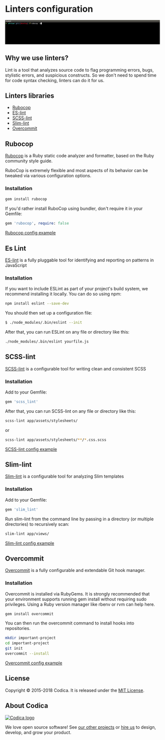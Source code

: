 # Linters configuration
![](rubocop.gif)
## Why we use linters?
Lint is a tool that analyzes source code to flag programming errors, bugs, stylistic errors, and suspicious constructs. So we don't need to spend time for code syntax checking, linters can do it for us. 
## Linters libraries
* [Rubocop](https://github.com/rubocop-hq/rubocop)
* [ES-lint](https://github.com/eslint/eslint)
* [SCSS-lint](https://github.com/brigade/scss-lint)
* [Slim-lint](https://github.com/sds/slim-lint)
* [Overcommit](https://github.com/brigade/overcommit)
## Rubocop
[Rubocop](https://github.com/rubocop-hq/rubocop) is a Ruby static code analyzer and formatter, based on the Ruby community style guide.

RuboCop is extremely flexible and most aspects of its behavior can be tweaked via various configuration options.
### Installation

```sh
gem install rubocop
```
If you'd rather install RuboCop using bundler, don't require it in your Gemfile:
```ruby
gem 'rubocop', require: false
```
[Rubocop config example](configs/.rubocop.yml)
## Es Lint 
[ES-lint](https://github.com/eslint/eslint) is a fully pluggable tool for identifying and reporting on patterns in JavaScript
### Installation
If you want to include ESLint as part of your project's build system, we recommend installing it locally. You can do so using npm:
```sh
npm install eslint --save-dev
```
You should then set up a configuration file:
```sh
$ ./node_modules/.bin/eslint --init
```
After that, you can run ESLint on any file or directory like this:
```sh
./node_modules/.bin/eslint yourfile.js
```
## SCSS-lint 
[SCSS-lint](https://github.com/brigade/scss-lint) is a configurable tool for writing clean and consistent SCSS
### Installation
Add to your Gemfile:
```ruby
gem 'scss_lint'
```
After that, you can run SCSS-lint on any file or directory like this:
```sh
scss-lint app/assets/stylesheets/
```
or
```sh
scss-lint app/assets/stylesheets/**/*.css.scss
```
[SCSS-lint config example](configs/.scss-lint.yml)

## Slim-lint 
[Slim-lint](https://github.com/sds/slim-lint) is a configurable tool for analyzing Slim templates
### Installation
Add to your Gemfile:
```ruby
gem 'slim_lint'
```
Run slim-lint from the command line by passing in a directory (or multiple directories) to recursively scan:
```sh
slim-lint app/views/
```
[Slim-lint config example](configs/.slim-lint.yml)

## Overcommit
[Overcommit](https://github.com/brigade/overcommit) is a fully configurable and extendable Git hook manager.

### Installation
Overcommit is installed via RubyGems. It is strongly recommended that your environment supports running gem install without requiring sudo privileges. Using a Ruby version manager like rbenv or rvm can help here.
```sh
gem install overcommit
```
You can then run the overcommit command to install hooks into repositories.
```sh
mkdir important-project
cd important-project
git init
overcommit --install
```
[Overcommit config example](configs/.overcommit.yml)
## License
Copyright © 2015-2018 Codica. It is released under the [MIT License](https://opensource.org/licenses/MIT).

## About Codica

[![Codica logo](https://www.codica.com/assets/images/logo/logo.svg)](https://www.codica.com)

We love open source software! See [our other projects](https://github.com/codica2) or [hire us](https://www.codica.com/) to design, develop, and grow your product.